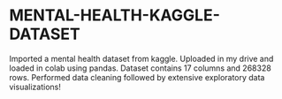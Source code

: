 # MENTAL-HEALTH-KAGGLE-DATASET
Imported a mental health dataset from kaggle. Uploaded in my drive and loaded in colab using pandas. Dataset contains 17 columns and 268328 rows. Performed data cleaning followed by extensive exploratory data visualizations! 
